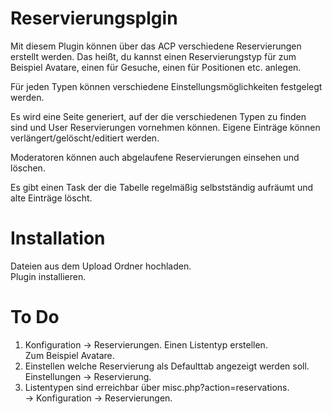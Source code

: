 # Reservierungsplgin
Mit diesem Plugin können über das ACP verschiedene Reservierungen erstellt werden. Das heißt, du kannst einen Reservierungstyp für zum Beispiel Avatare, einen für Gesuche, einen für Positionen etc. anlegen.  

Für jeden Typen können verschiedene Einstellungsmöglichkeiten festgelegt werden.  

Es wird eine Seite generiert, auf der die verschiedenen Typen zu finden sind und User Reservierungen vornehmen können. Eigene Einträge können verlängert/gelöscht/editiert werden.  

Moderatoren können auch abgelaufene Reservierungen einsehen und löschen.  

Es gibt einen Task der die Tabelle regelmäßig selbstständig aufräumt und alte Einträge löscht.  


# Installation
Dateien aus dem Upload Ordner hochladen.  
Plugin installieren. 


# To Do
1. Konfiguration -> Reservierungen. 
    Einen Listentyp erstellen.  
    Zum Beispiel Avatare. 
2. Einstellen welche Reservierung als Defaulttab angezeigt werden soll. 
    Einstellungen -> Reservierung. 
3. Listentypen sind erreichbar über misc.php?action=reservations.  
    -> Konfiguration -> Reservierungen. 

